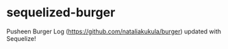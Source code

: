 # sequelized-burger
Pusheen Burger Log (https://github.com/nataliakukula/burger) updated with Sequelize!
